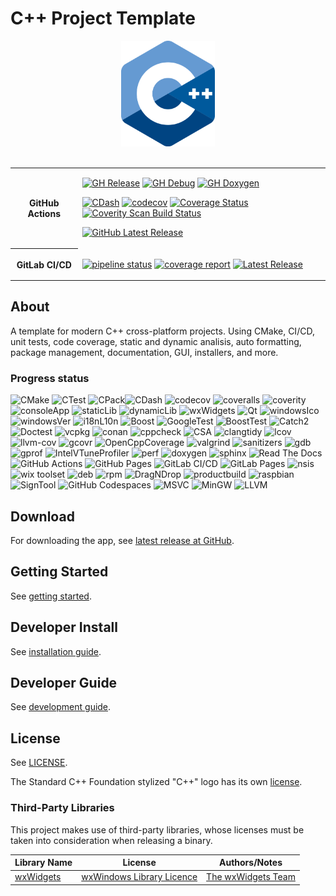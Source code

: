 # C++ Project Template
<!--!
[TOC]
-->
<!--
- TOC should be placed after the header
- https://www.doxygen.nl/manual/markdown.html#md_toc
- https://www.doxygen.nl/manual/htmlcmds.html#htmltagcmds
-->
<div align="center">

<!--
Cannot use relative path here because of the following Doxygen issue:
https://github.com/doxygen/doxygen/issues/6783#issuecomment-1058486600
-->
<img alt="cpplogo" src="https://github.com/MangaD/cpp-project-template/blob/main/assets/images/logo.png?raw=true" width="150" />
<br/><br/>


<table align="center">
  <tr>
    <th>GitHub Actions</th>
    <td>

<!-- https://dev.to/azure/github-how-to-display-the-status-badge-for-a-github-action-5449 -->
[![GH Release](https://github.com/MangaD/cpp-project-template/actions/workflows/build-release.yml/badge.svg)](https://github.com/MangaD/cpp-project-template/actions/workflows/build-release.yml) [![GH Debug](https://github.com/MangaD/cpp-project-template/actions/workflows/build-debug.yml/badge.svg)](https://github.com/MangaD/cpp-project-template/actions/workflows/build-debug.yml) [![GH Doxygen](https://github.com/MangaD/cpp-project-template/actions/workflows/doxygen-gh-pages.yml/badge.svg)](https://github.com/MangaD/cpp-project-template/actions/workflows/doxygen-gh-pages.yml)

[![CDash](https://img.shields.io/badge/CDash-dashboard-green)](https://my.cdash.org/index.php?project=cpp-project-template) [![codecov](https://codecov.io/gh/MangaD/cpp-project-template/branch/main/graph/badge.svg?token=4D88K24BF0)](https://codecov.io/gh/MangaD/cpp-project-template) [![Coverage Status](https://coveralls.io/repos/github/MangaD/cpp-project-template/badge.svg?branch=main)](https://coveralls.io/github/MangaD/cpp-project-template?branch=main) <a href="https://scan.coverity.com/projects/mangad-cpp-project-template"><img alt="Coverity Scan Build Status" src="https://scan.coverity.com/projects/28433/badge.svg"/></a>

[![GitHub Latest Release](https://img.shields.io/github/downloads-pre/MangaD/cpp-project-template/latest/total)](https://github.com/MangaD/cpp-project-template/releases/latest)
    </td>
  </tr>
  <tr>
    <th>GitLab CI/CD</th>
    <td>

[![pipeline status](https://gitlab.com/MangaD/cpp-project-template/badges/main/pipeline.svg)](https://gitlab.com/MangaD/cpp-project-template/-/commits/main) [![coverage report](https://gitlab.com/MangaD/cpp-project-template/badges/main/coverage.svg)](https://gitlab.com/MangaD/cpp-project-template/-/commits/main) [![Latest Release](https://gitlab.com/MangaD/cpp-project-template/-/badges/release.svg)](https://gitlab.com/MangaD/cpp-project-template/-/releases)
    </td>
  </tr>
</table>

</div>

## About

A template for modern C++ cross-platform projects. Using CMake, CI/CD, unit tests, code coverage, static and dynamic analisis, auto formatting, package management, documentation, GUI, installers, and more. 

### Progress status

![CMake](https://img.shields.io/badge/CMake-done-green) ![CTest](https://img.shields.io/badge/CTest-done-green) ![CPack](https://img.shields.io/badge/CPack-done-green)![CDash](https://img.shields.io/badge/CDash-done-green) ![codecov](https://img.shields.io/badge/codecov-done-green) ![coveralls](https://img.shields.io/badge/coveralls-done-green) ![coverity](https://img.shields.io/badge/coverity-done-green) ![consoleApp](https://img.shields.io/badge/console%20app-done-green) ![staticLib](https://img.shields.io/badge/static%20library-done-green) ![dynamicLib](https://img.shields.io/badge/dynamic%20library-todo-red) ![wxWidgets](https://img.shields.io/badge/wxWidgets-done-green) ![Qt](https://img.shields.io/badge/Qt-todo-red) ![windowsIco](https://img.shields.io/badge/windows%20icon-done-green)
![windowsVer](https://img.shields.io/badge/windows%20version-done-green) ![i18nL10n](https://img.shields.io/badge/i18n%20and%20L10n-todo-red) ![Boost](https://img.shields.io/badge/boost-todo-red) ![GoogleTest](https://img.shields.io/badge/GoogleTest-done-green) ![BoostTest](https://img.shields.io/badge/Boost.Test-todo-red) ![Catch2](https://img.shields.io/badge/catch2-todo-red) ![Doctest](https://img.shields.io/badge/doctest-todo-red) ![vcpkg](https://img.shields.io/badge/vcpkg-done-green) ![conan](https://img.shields.io/badge/conan%202-todo-red) ![cppcheck](https://img.shields.io/badge/cppcheck-done-green) ![CSA](https://img.shields.io/badge/clang%20static%20analyzer-done-green) ![clangtidy](https://img.shields.io/badge/clang%20tidy-done-green) ![lcov](https://img.shields.io/badge/lcov-done-green) ![llvm-cov](https://img.shields.io/badge/llvm--cov-todo-red) ![gcovr](https://img.shields.io/badge/gcovr-done-green) ![OpenCppCoverage](https://img.shields.io/badge/OpenCppCoverage-needs%20work-yellow) ![valgrind](https://img.shields.io/badge/valgrind-done-green) ![sanitizers](https://img.shields.io/badge/sanitizers-done-green) ![gdb](https://img.shields.io/badge/gdb-todo-red) ![gprof](https://img.shields.io/badge/gprof-todo-red) ![IntelVTuneProfiler](https://img.shields.io/badge/Intel%20VTune%20Profiler-todo-red) ![perf](https://img.shields.io/badge/perf-todo-red) ![doxygen](https://img.shields.io/badge/doxygen-done-green) ![sphinx](https://img.shields.io/badge/sphinx-needs%20work-yellow) ![Read The Docs](https://img.shields.io/badge/Read%20the%20Docs-todo-red) ![GitHub Actions](https://img.shields.io/badge/GitHub%20Actions-done-green) ![GitHub Pages](https://img.shields.io/badge/GitHub%20Pages-done-green) ![GitLab CI/CD](https://img.shields.io/badge/GitLab%20CI/CD-todo-red) ![GitLab Pages](https://img.shields.io/badge/GitLab%20Pages-done-green) ![nsis](https://img.shields.io/badge/nsis-done-green) ![wix toolset](https://img.shields.io/badge/wix%20toolset-done-green) ![deb](https://img.shields.io/badge/deb-done-green) ![rpm](https://img.shields.io/badge/rpm-done-green) ![DragNDrop](https://img.shields.io/badge/DragNDrop-needs%20work-yellow) ![productbuild](https://img.shields.io/badge/productbuild-todo-red) ![raspbian](https://img.shields.io/badge/raspbian-todo-red) ![SignTool](https://img.shields.io/badge/SignTool-todo-red) ![GitHub Codespaces](https://img.shields.io/badge/GitHub%20Codespaces-done-green) ![MSVC](https://img.shields.io/badge/MSVC-done-green) ![MinGW](https://img.shields.io/badge/MinGW-done-green) ![LLVM](https://img.shields.io/badge/LLVM-done-green)


## Download

For downloading the app, see [latest release at GitHub](https://github.com/MangaD/cpp-project-template/releases/latest).

## Getting Started

See [getting started](./docs/getting_started.md).

## Developer Install

See [installation guide](./docs/install.md).

## Developer Guide

See [development guide](./docs/development_guide.md).

## License

See [LICENSE](./LICENSE).

The Standard C++ Foundation stylized "C++" logo has its own [license](https://isocpp.org/home/terms-of-use).

### Third-Party Libraries

This project makes use of third-party libraries, whose licenses must be taken into consideration when releasing a binary.

| Library Name | License | Authors/Notes |
|-|-|-|
| [wxWidgets](https://www.wxwidgets.org) | [wxWindows Library Licence](https://www.wxwidgets.org/about/licence/) | [The wxWidgets Team](https://www.wxwidgets.org/about/team/) | 
